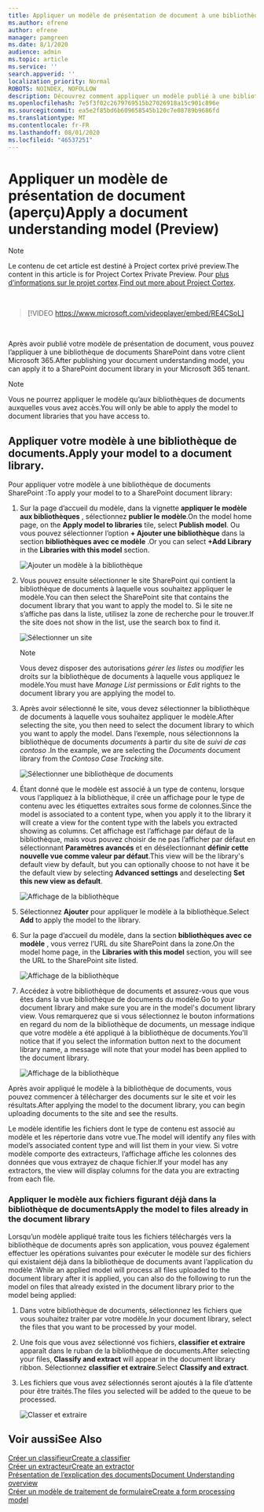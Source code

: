 ```yaml
---
title: Appliquer un modèle de présentation de document à une bibliothèque de documents (aperçu)
ms.author: efrene
author: efrene
manager: pamgreen
ms.date: 8/1/2020
audience: admin
ms.topic: article
ms.service: ''
search.appverid: ''
localization_priority: Normal
ROBOTS: NOINDEX, NOFOLLOW
description: Découvrez comment appliquer un modèle publié à une bibliothèque de documents SharePoint.
ms.openlocfilehash: 7e5f3f02c2679769515b27026918a15c901c896e
ms.sourcegitcommit: ea5e2f85bd6b609658545b120c7e08789b9686fd
ms.translationtype: MT
ms.contentlocale: fr-FR
ms.lasthandoff: 08/01/2020
ms.locfileid: "46537251"
---
```

# <a name="apply-a-document-understanding-model-preview"></a><span data-ttu-id="77844-103">Appliquer un modèle de présentation de document (aperçu)</span><span class="sxs-lookup"><span data-stu-id="77844-103">Apply a document understanding model (Preview)</span></span>

> [!Note] 
> <span data-ttu-id="77844-104">Le contenu de cet article est destiné à Project cortex privé preview.</span><span class="sxs-lookup"><span data-stu-id="77844-104">The content in this article is for Project Cortex Private Preview.</span></span> <span data-ttu-id="77844-105">Pour [plus d’informations sur le projet cortex](https://aka.ms/projectcortex).</span><span class="sxs-lookup"><span data-stu-id="77844-105">[Find out more about Project Cortex](https://aka.ms/projectcortex).</span></span>

</br>

> [!VIDEO https://www.microsoft.com/videoplayer/embed/RE4CSoL]

</br>

<span data-ttu-id="77844-106">Après avoir publié votre modèle de présentation de document, vous pouvez l’appliquer à une bibliothèque de documents SharePoint dans votre client Microsoft 365.</span><span class="sxs-lookup"><span data-stu-id="77844-106">After publishing your document understanding model, you can apply it to a SharePoint document library in your Microsoft 365 tenant.</span></span>

> [!Note]
> <span data-ttu-id="77844-107">Vous ne pourrez appliquer le modèle qu’aux bibliothèques de documents auxquelles vous avez accès.</span><span class="sxs-lookup"><span data-stu-id="77844-107">You will only be able to apply the model to document libraries that you have access to.</span></span>


## <a name="apply-your-model-to-a-document-library"></a><span data-ttu-id="77844-108">Appliquer votre modèle à une bibliothèque de documents.</span><span class="sxs-lookup"><span data-stu-id="77844-108">Apply your model to a document library.</span></span>

<span data-ttu-id="77844-109">Pour appliquer votre modèle à une bibliothèque de documents SharePoint :</span><span class="sxs-lookup"><span data-stu-id="77844-109">To apply your model to to a SharePoint document library:</span></span>

1. <span data-ttu-id="77844-110">Sur la page d’accueil du modèle, dans la vignette **appliquer le modèle aux bibliothèques** , sélectionnez **publier le modèle**.</span><span class="sxs-lookup"><span data-stu-id="77844-110">On the model home page, on the **Apply model to libraries** tile, select **Publish model**.</span></span> <span data-ttu-id="77844-111">Ou vous pouvez sélectionner l’option **+ Ajouter une bibliothèque** dans la section **bibliothèques avec ce modèle** .</span><span class="sxs-lookup"><span data-stu-id="77844-111">Or you can  select  **+Add Library** in the **Libraries with this model** section.</span></span> </br>

    ![Ajouter un modèle à la bibliothèque](../media/content-understanding/apply-to-library.png)</br>

2. <span data-ttu-id="77844-113">Vous pouvez ensuite sélectionner le site SharePoint qui contient la bibliothèque de documents à laquelle vous souhaitez appliquer le modèle.</span><span class="sxs-lookup"><span data-stu-id="77844-113">You can then select the SharePoint site that contains the document library that you want to apply the model to.</span></span> <span data-ttu-id="77844-114">Si le site ne s’affiche pas dans la liste, utilisez la zone de recherche pour le trouver.</span><span class="sxs-lookup"><span data-stu-id="77844-114">If the site does not show in the list, use the search box to find it.</span></span></br>

    ![Sélectionner un site](../media/content-understanding/site-search.png)</br>

    > [!Note]
    > <span data-ttu-id="77844-116">Vous devez disposer des autorisations *gérer les listes* ou *modifier* les droits sur la bibliothèque de documents à laquelle vous appliquez le modèle.</span><span class="sxs-lookup"><span data-stu-id="77844-116">You must have *Manage List* permissions or *Edit* rights to the document library you are applying the model to.</span></span></br>

3. <span data-ttu-id="77844-117">Après avoir sélectionné le site, vous devez sélectionner la bibliothèque de documents à laquelle vous souhaitez appliquer le modèle.</span><span class="sxs-lookup"><span data-stu-id="77844-117">After selecting the site, you then need to select the document library to which you want to apply the model.</span></span> <span data-ttu-id="77844-118">Dans l’exemple, nous sélectionnons la bibliothèque de documents *documents* à partir du site de *suivi de cas contoso* .</span><span class="sxs-lookup"><span data-stu-id="77844-118">In the example, we are selecting the *Documents* document library from the *Contoso Case Tracking* site.</span></span></br>

    ![Sélectionner une bibliothèque de documents](../media/content-understanding/select-doc-library.png)</br>

4. <span data-ttu-id="77844-120">Étant donné que le modèle est associé à un type de contenu, lorsque vous l’appliquez à la bibliothèque, il crée un affichage pour le type de contenu avec les étiquettes extraites sous forme de colonnes.</span><span class="sxs-lookup"><span data-stu-id="77844-120">Since the model is associated to a content type, when you apply it to the library it will create a view for the content type with the labels you extracted showing as columns.</span></span> <span data-ttu-id="77844-121">Cet affichage est l’affichage par défaut de la bibliothèque, mais vous pouvez choisir de ne pas l’afficher par défaut en sélectionnant **Paramètres avancés** et en désélectionnant **définir cette nouvelle vue comme valeur par défaut**.</span><span class="sxs-lookup"><span data-stu-id="77844-121">This view will be the library's default view by default, but you can optionally choose to not have it be the default view by selecting **Advanced settings** and deselecting **Set this new view as default**.</span></span></br>

    ![Affichage de la bibliothèque](../media/content-understanding/library-view.png)</br>

5. <span data-ttu-id="77844-123">Sélectionnez **Ajouter** pour appliquer le modèle à la bibliothèque.</span><span class="sxs-lookup"><span data-stu-id="77844-123">Select **Add** to apply the model to the library.</span></span> 
6. <span data-ttu-id="77844-124">Sur la page d’accueil du modèle, dans la section **bibliothèques avec ce modèle** , vous verrez l’URL du site SharePoint dans la zone.</span><span class="sxs-lookup"><span data-stu-id="77844-124">On the model home page, in the **Libraries with this model** section, you will see the URL to the SharePoint site listed.</span></span></br>

    ![Affichage de la bibliothèque](../media/content-understanding/selected-library.png)</br>

7. <span data-ttu-id="77844-126">Accédez à votre bibliothèque de documents et assurez-vous que vous êtes dans la vue bibliothèque de documents du modèle.</span><span class="sxs-lookup"><span data-stu-id="77844-126">Go to your document library and make sure you are in the model's document library view.</span></span> <span data-ttu-id="77844-127">Vous remarquerez que si vous sélectionnez le bouton informations en regard du nom de la bibliothèque de documents, un message indique que votre modèle a été appliqué à la bibliothèque de documents.</span><span class="sxs-lookup"><span data-stu-id="77844-127">You'll notice that if you select the information button next to the document library name, a message will note that your model has been applied to the document library.</span></span>

    ![Affichage de la bibliothèque](../media/content-understanding/info-du.png)</br> 


<span data-ttu-id="77844-129">Après avoir appliqué le modèle à la bibliothèque de documents, vous pouvez commencer à télécharger des documents sur le site et voir les résultats.</span><span class="sxs-lookup"><span data-stu-id="77844-129">After applying the model to the document library, you can begin uploading documents to the site and see the results.</span></span>

<span data-ttu-id="77844-130">Le modèle identifie les fichiers dont le type de contenu est associé au modèle et les répertorie dans votre vue.</span><span class="sxs-lookup"><span data-stu-id="77844-130">The model will identify any files with model’s associated content type and will list them in your view.</span></span> <span data-ttu-id="77844-131">Si votre modèle comporte des extracteurs, l’affichage affiche les colonnes des données que vous extrayez de chaque fichier.</span><span class="sxs-lookup"><span data-stu-id="77844-131">If your model has any extractors, the view will display columns for the data you are extracting from each file.</span></span>

### <a name="apply-the-model-to-files-already-in-the-document-library"></a><span data-ttu-id="77844-132">Appliquer le modèle aux fichiers figurant déjà dans la bibliothèque de documents</span><span class="sxs-lookup"><span data-stu-id="77844-132">Apply the model to files already in the document library</span></span>

<span data-ttu-id="77844-133">Lorsqu’un modèle appliqué traite tous les fichiers téléchargés vers la bibliothèque de documents après son application, vous pouvez également effectuer les opérations suivantes pour exécuter le modèle sur des fichiers qui existaient déjà dans la bibliothèque de documents avant l’application du modèle :</span><span class="sxs-lookup"><span data-stu-id="77844-133">While an applied model will process all files uploaded to the document library after it is applied, you can also do the following to run the model on files that already existed in the document library prior to the model being applied:</span></span>

1. <span data-ttu-id="77844-134">Dans votre bibliothèque de documents, sélectionnez les fichiers que vous souhaitez traiter par votre modèle.</span><span class="sxs-lookup"><span data-stu-id="77844-134">In your document library, select the files that you want to be processed by your model.</span></span>
2. <span data-ttu-id="77844-135">Une fois que vous avez sélectionné vos fichiers, **classifier et extraire** apparaît dans le ruban de la bibliothèque de documents.</span><span class="sxs-lookup"><span data-stu-id="77844-135">After selecting your files, **Classify and extract** will appear in the document library ribbon.</span></span> <span data-ttu-id="77844-136">Sélectionnez **classifier et extraire**.</span><span class="sxs-lookup"><span data-stu-id="77844-136">Select **Classify and extract**.</span></span>
3. <span data-ttu-id="77844-137">Les fichiers que vous avez sélectionnés seront ajoutés à la file d’attente pour être traités.</span><span class="sxs-lookup"><span data-stu-id="77844-137">The files you selected will be added to the queue to be processed.</span></span>

      ![Classer et extraire](../media/content-understanding/extract-classify.png)</br> 





## <a name="see-also"></a><span data-ttu-id="77844-139">Voir aussi</span><span class="sxs-lookup"><span data-stu-id="77844-139">See Also</span></span>
[<span data-ttu-id="77844-140">Créer un classifieur</span><span class="sxs-lookup"><span data-stu-id="77844-140">Create a classifier</span></span>](create-a-classifier.md)</br>
[<span data-ttu-id="77844-141">Créer un extracteur</span><span class="sxs-lookup"><span data-stu-id="77844-141">Create an extractor</span></span>](create-an-extractor.md)</br>
[<span data-ttu-id="77844-142">Présentation de l’explication des documents</span><span class="sxs-lookup"><span data-stu-id="77844-142">Document Understanding overview</span></span>](document-understanding-overview.md)</br>
[<span data-ttu-id="77844-143">Créer un modèle de traitement de formulaire</span><span class="sxs-lookup"><span data-stu-id="77844-143">Create a form processing model</span></span>](create-a-form-processing-model.md)  




